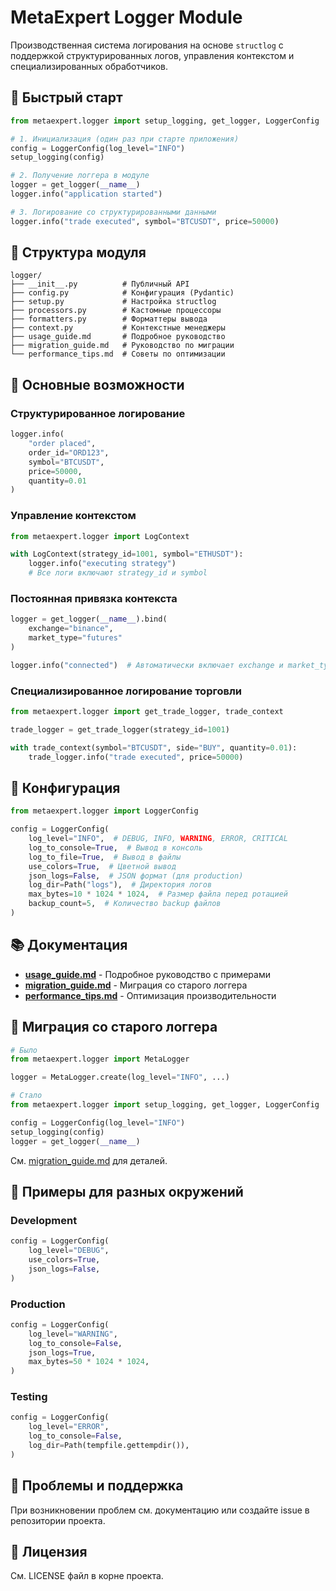 # MetaExpert Logger Module

Производственная система логирования на основе `structlog` с поддержкой структурированных логов, управления контекстом и специализированных обработчиков.

## 🚀 Быстрый старт

```python
from metaexpert.logger import setup_logging, get_logger, LoggerConfig

# 1. Инициализация (один раз при старте приложения)
config = LoggerConfig(log_level="INFO")
setup_logging(config)

# 2. Получение логгера в модуле
logger = get_logger(__name__)
logger.info("application started")

# 3. Логирование со структурированными данными
logger.info("trade executed", symbol="BTCUSDT", price=50000)
```

## 📁 Структура модуля

```text
logger/
├── __init__.py          # Публичный API
├── config.py            # Конфигурация (Pydantic)
├── setup.py             # Настройка structlog
├── processors.py        # Кастомные процессоры
├── formatters.py        # Форматтеры вывода
├── context.py           # Контекстные менеджеры
├── usage_guide.md       # Подробное руководство
├── migration_guide.md   # Руководство по миграции
└── performance_tips.md  # Советы по оптимизации
```

## 🎯 Основные возможности

### Структурированное логирование

```python
logger.info(
    "order placed",
    order_id="ORD123",
    symbol="BTCUSDT",
    price=50000,
    quantity=0.01
)
```

### Управление контекстом

```python
from metaexpert.logger import LogContext

with LogContext(strategy_id=1001, symbol="ETHUSDT"):
    logger.info("executing strategy")
    # Все логи включают strategy_id и symbol
```

### Постоянная привязка контекста

```python
logger = get_logger(__name__).bind(
    exchange="binance",
    market_type="futures"
)

logger.info("connected")  # Автоматически включает exchange и market_type
```

### Специализированное логирование торговли

```python
from metaexpert.logger import get_trade_logger, trade_context

trade_logger = get_trade_logger(strategy_id=1001)

with trade_context(symbol="BTCUSDT", side="BUY", quantity=0.01):
    trade_logger.info("trade executed", price=50000)
```

## 🔧 Конфигурация

```python
from metaexpert.logger import LoggerConfig

config = LoggerConfig(
    log_level="INFO",  # DEBUG, INFO, WARNING, ERROR, CRITICAL
    log_to_console=True,  # Вывод в консоль
    log_to_file=True,  # Вывод в файлы
    use_colors=True,  # Цветной вывод
    json_logs=False,  # JSON формат (для production)
    log_dir=Path("logs"),  # Директория логов
    max_bytes=10 * 1024 * 1024,  # Размер файла перед ротацией
    backup_count=5,  # Количество backup файлов
)
```

## 📚 Документация

- **[usage_guide.md](usage_guide.md)** - Подробное руководство с примерами
- **[migration_guide.md](migration_guide.md)** - Миграция со старого логгера
- **[performance_tips.md](performance_tips.md)** - Оптимизация производительности

## 🔄 Миграция со старого логгера

```python
# Было
from metaexpert.logger import MetaLogger

logger = MetaLogger.create(log_level="INFO", ...)

# Стало
from metaexpert.logger import setup_logging, get_logger, LoggerConfig

config = LoggerConfig(log_level="INFO")
setup_logging(config)
logger = get_logger(__name__)
```

См. [migration_guide.md](migration_guide.md) для деталей.

## 🎨 Примеры для разных окружений

### Development

```python
config = LoggerConfig(
    log_level="DEBUG",
    use_colors=True,
    json_logs=False,
)
```

### Production

```python
config = LoggerConfig(
    log_level="WARNING",
    log_to_console=False,
    json_logs=True,
    max_bytes=50 * 1024 * 1024,
)
```

### Testing

```python
config = LoggerConfig(
    log_level="ERROR",
    log_to_console=False,
    log_dir=Path(tempfile.gettempdir()),
)
```

## 🐛 Проблемы и поддержка

При возникновении проблем см. документацию или создайте issue в репозитории проекта.

## 📄 Лицензия

См. LICENSE файл в корне проекта.
